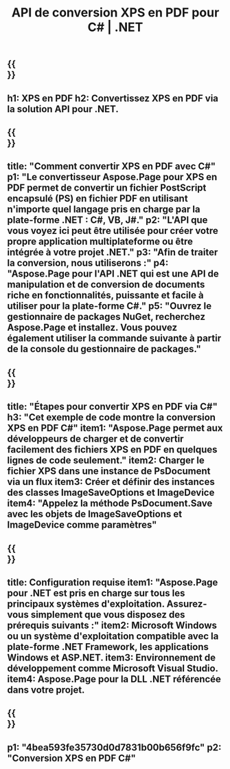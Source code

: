 ﻿---
translation: true
template: /_templates/_conversion-child-net.md
title: API de conversion XPS en PDF pour C# |  .NET
url: /net/conversion/xps-to-pdf/
description: Exemple de code pour la conversion XPS en PDF C#. Utilisez le code d'exemple d'API pour la conversion de fichiers XPS par lots en PDF dans VB.NET, Asp.NET ou toute autre application basée sur .NET.
informat: XPS
outformat: PDF
otherformats: XPS EPS
---

{{<section banner>}}
---
h1: XPS en PDF
h2: Convertissez XPS en PDF via la solution API pour .NET.
---

{{<section overview>}}
---
title: "Comment convertir XPS en PDF avec C#"
p1: "Le convertisseur Aspose.Page pour XPS en PDF permet de convertir un fichier PostScript encapsulé (PS) en fichier PDF en utilisant n'importe quel langage pris en charge par la plate-forme .NET : C#, VB, J#."
p2: "L'API que vous voyez ici peut être utilisée pour créer votre propre application multiplateforme ou être intégrée à votre projet .NET."
p3: "Afin de traiter la conversion, nous utiliserons :"
p4: "Aspose.Page pour l'API .NET qui est une API de manipulation et de conversion de documents riche en fonctionnalités, puissante et facile à utiliser pour la plate-forme C#."
p5: "Ouvrez le gestionnaire de packages NuGet, recherchez Aspose.Page et installez. Vous pouvez également utiliser la commande suivante à partir de la console du gestionnaire de packages."
---

{{<section feature1>}}
---
title: "Étapes pour convertir XPS en PDF via C#"
h3: "Cet exemple de code montre la conversion XPS en PDF C#"
item1: "Aspose.Page permet aux développeurs de charger et de convertir facilement des fichiers XPS en PDF en quelques lignes de code seulement."
item2: Charger le fichier XPS dans une instance de PsDocument via un flux
item3: Créer et définir des instances des classes ImageSaveOptions et ImageDevice
item4: "Appelez la méthode PsDocument.Save avec les objets de ImageSaveOptions et ImageDevice comme paramètres"
---

{{<section feature2>}}
---
title: Configuration requise
item1: "Aspose.Page pour .NET est pris en charge sur tous les principaux systèmes d'exploitation. Assurez-vous simplement que vous disposez des prérequis suivants :"
item2: Microsoft Windows ou un système d'exploitation compatible avec la plate-forme .NET Framework, les applications Windows et ASP.NET.
item3: Environnement de développement comme Microsoft Visual Studio.
item4: Aspose.Page pour la DLL .NET référencée dans votre projet.
---

{{<section gist>}}
---
p1: "4bea593fe35730d0d7831b00b656f9fc"
p2: "Conversion XPS en PDF C#"
---
